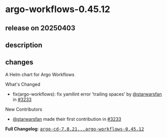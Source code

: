 # argo-workflows-0.45.12

## release on 20250403
## description
## changes
A Helm chart for Argo Workflows

What's Changed

* fix(argo-workflows): fix yamllint error 'trailing spaces' by <a class="user-mention notranslate" data-hovercard-type="user" data-hovercard-url="/users/starwarsfan/hovercard" data-octo-click="hovercard-link-click" data-octo-dimensions="link_type:self" href="https://github.com/starwarsfan">@starwarsfan</a> in <a class="issue-link js-issue-link" data-error-text="Failed to load title" data-id="2965764619" data-permission-text="Title is private" data-url="https://github.com/argoproj/argo-helm/issues/3233" data-hovercard-type="pull_request" data-hovercard-url="/argoproj/argo-helm/pull/3233/hovercard" href="https://github.com/argoproj/argo-helm/pull/3233">#3233</a>

New Contributors

* <a class="user-mention notranslate" data-hovercard-type="user" data-hovercard-url="/users/starwarsfan/hovercard" data-octo-click="hovercard-link-click" data-octo-dimensions="link_type:self" href="https://github.com/starwarsfan">@starwarsfan</a> made their first contribution in <a class="issue-link js-issue-link" data-error-text="Failed to load title" data-id="2965764619" data-permission-text="Title is private" data-url="https://github.com/argoproj/argo-helm/issues/3233" data-hovercard-type="pull_request" data-hovercard-url="/argoproj/argo-helm/pull/3233/hovercard" href="https://github.com/argoproj/argo-helm/pull/3233">#3233</a>

<strong>Full Changelog</strong>: <a class="commit-link" href="https://github.com/argoproj/argo-helm/compare/argo-cd-7.8.21...argo-workflows-0.45.12"><tt>argo-cd-7.8.21...argo-workflows-0.45.12</tt></a>

